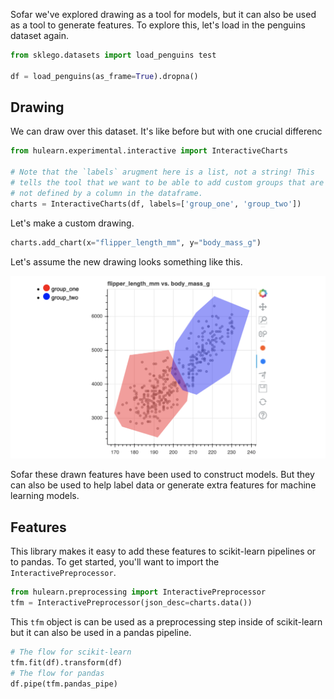 Sofar we've explored drawing as a tool for models, but it can also be used
as a tool to generate features. To explore this, let's load in the penguins
dataset again.

```python 
from sklego.datasets import load_penguins test

df = load_penguins(as_frame=True).dropna()
```

## Drawing

We can draw over this dataset. It's like before but with one crucial differenc

```python
from hulearn.experimental.interactive import InteractiveCharts

# Note that the `labels` arugment here is a list, not a string! This
# tells the tool that we want to be able to add custom groups that are
# not defined by a column in the dataframe.
charts = InteractiveCharts(df, labels=['group_one', 'group_two'])
```

Let's make a custom drawing.

```python
charts.add_chart(x="flipper_length_mm", y="body_mass_g")
```

Let's assume the new drawing looks something like this.

![](drawing.png)

Sofar these drawn features have been used to construct models. But they
can also be used to help label data or generate extra features for machine
learning models.

## Features

This library makes it easy to add these features to scikit-learn
pipelines or to pandas. To get started, you'll want to import the
`InteractivePreprocessor`.

```python
from hulearn.preprocessing import InteractivePreprocessor
tfm = InteractivePreprocessor(json_desc=charts.data())
```

This `tfm` object is can be used as a preprocessing step inside of
scikit-learn but it can also be used in a pandas pipeline.

```python
# The flow for scikit-learn
tfm.fit(df).transform(df)
# The flow for pandas
df.pipe(tfm.pandas_pipe)
```
